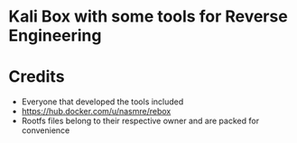 # Kali Box with some tools for Reverse Engineering



# Credits

- Everyone that developed the tools included
- https://hub.docker.com/u/nasmre/rebox
- Rootfs files belong to their respective owner and are packed for convenience
